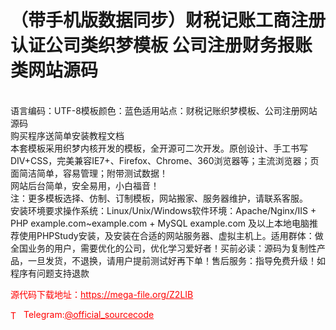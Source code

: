 # （带手机版数据同步）财税记账工商注册认证公司类织梦模板 公司注册财务报账类网站源码

<br>语言编码：UTF-8模板颜色：蓝色适用站点：财税记账织梦模板、公司注册网站源码<br>购买程序送简单安装教程文档<br>本套模板采用织梦内核开发的模板，全开源可二次开发。原创设计、手工书写DIV+CSS，完美兼容IE7+、Firefox、Chrome、360浏览器等；主流浏览器；页面简洁简单，容易管理；附带测试数据！<br>网站后台简单，安全易用，小白福音！<br>注：更多模板选择、仿制、订制模板，网站搬家、服务器维护，请联系客服。<br>安装环境要求操作系统：Linux/Unix/Windows软件环境：Apache/Nginx/IIS + PHP example.com~example.com + MySQL example.com 及以上本地电脑推荐使用PHPStudy安装，及安装在合适的网站服务器、虚拟主机上。适用群体：做全国业务的用户，需要优化的公司，优化学习爱好者！买前必读：源码为复制性产品，一旦发货，不退换，请用户提前测试好再下单！售后服务：指导免费升级！如程序有问题支持退款<br>


<p style="color: red;">源代码下载地址：<a href="https://mega-file.org/Z2LIB" style="color: red;">https://mega-file.org/Z2LIB</a></p><p style="color: red;"><img src="https://cdn-icons-png.flaticon.com/512/2111/2111646.png" alt="Telegram Icon" style="width: 16px; vertical-align: middle; margin-right: 5px;">Telegram:<a href="https://t.me/official_sourcecode" style="color: red;">@official_sourcecode</a></p>